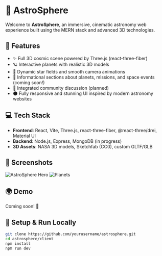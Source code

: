 # 🌌 AstroSphere

Welcome to **AstroSphere**, an immersive, cinematic astronomy web experience built using the MERN stack and advanced 3D technologies.

## 🚀 Features

- ✨ Full 3D cosmic scene powered by Three.js (react-three-fiber)
- 🪐 Interactive planets with realistic 3D models
- 🌟 Dynamic star fields and smooth camera animations
- 📜 Informational sections about planets, missions, and space events (coming soon!)
- 💬 Integrated community discussion (planned)
- 🌑 Fully responsive and stunning UI inspired by modern astronomy websites

## 💻 Tech Stack

- **Frontend**: React, Vite, Three.js, react-three-fiber, @react-three/drei, Material UI
- **Backend**: Node.js, Express, MongoDB (in progress)
- **3D Assets**: NASA 3D models, Sketchfab (CC0), custom GLTF/GLB

## 📸 Screenshots

![AstroSphere Hero](./screenshots/hero.png)
![Planets](./screenshots/planets.png)

## 🌍 Demo

Coming soon! 🚀

## 🔧 Setup & Run Locally

```bash
git clone https://github.com/yourusername/astrosphere.git
cd astrosphere/client
npm install
npm run dev
